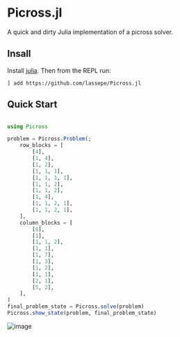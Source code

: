 # Picross.jl

A quick and dirty Julia implementation of a picross solver.

## Insall

Install [julia](https://julialang.org/downloads/). Then from the REPL run:

`] add https://github.com/lassepe/Picross.jl`

## Quick Start

```julia

using Picross

problem = Picross.Problem(;                            
    row_blocks = [                             
        [4],                                   
        [1, 4],                                
        [1, 2],                                
        [1, 1, 1],                             
        [1, 1, 1, 1],                          
        [1, 1, 2],                             
        [1, 1, 2],                             
        [1, 4],                                
        [1, 1, 2, 1],                          
        [1, 1, 2, 1],                          
    ],                                         
    column_blocks = [                          
        [8],                                   
        [1],                                   
        [1, 1, 2],                             
        [1, 1],                                
        [1, 7],                                
        [1, 3],                                
        [1, 2],                                
        [1, 1],                                
        [2, 1],                                
        [5, 2],                                
    ],                                         
)                                              
final_problem_state = Picross.solve(problem)           
Picross.show_state(problem, final_problem_state)
```
![image](https://github.com/lassepe/Picross.jl/assets/10076790/eb674a00-efec-4544-b710-9f79d38a9691)
